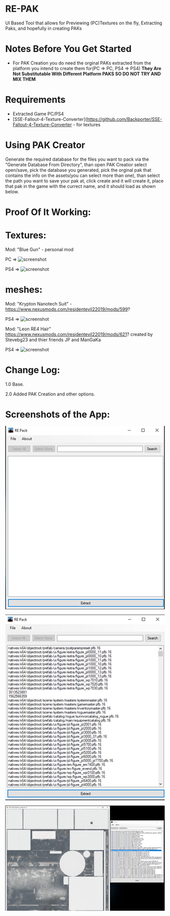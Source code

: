 # RE-PAK
UI Based Tool that allows for Previewing (PC)Textures on the fly, Extracting Paks, and hopefully in creating PAKs

# Notes Before You Get Started
* For PAK Creation you do need the orginal PAKs extracted from the platform you intend to create them for(PC => PC, PS4 => PS4) **They Are Not Substitutable With Different Platform PAKS SO DO NOT TRY AND MIX THEM**

# Requirements
* Extracted Game PC/PS4
* [SSE-Fallout-4-Texture-Converter](https://github.com/Backporter/SSE-Fallout-4-Texture-Converter - for textures

# Using PAK Creator
Generate the required database for the files you want to pack via the "Generate Database From Directory", than open PAK Creatior select open/save, pick the database you generated, pick the orginal pak that contains the info on the assets(you can select more than one), than select the path you want to save your pak at, click create and it will create it, place that pak in the game with the currect name, and it should load as shown below.

# Proof Of It Working:

# Textures:
Mod: "Blue Gun" - personal mod

PC => ![screenshot](https://cdn.discordapp.com/attachments/710333682749276283/820634374717833226/re2_2021_03_14_06_27_53_327.jpg)

PS4 => ![screenshot](https://cdn.discordapp.com/attachments/710333682749276283/820689648866033675/RESIDENT_EVIL_2_20210314132228.jpg)

# meshes:
Mod: "Krypton Nanotech Suit" - https://www.nexusmods.com/residentevil22019/mods/599?

PS4 => ![screenshot](https://cdn.discordapp.com/attachments/710333682749276283/821302928899571712/RESIDENT_EVIL_2_20210316060005.jpg)

Mod: "Leon RE4 Hair" https://www.nexusmods.com/residentevil22019/mods/621? created by Stevebg23 and thier friends JP and ManGaKa 

PS4 => ![screenshot](https://cdn.discordapp.com/attachments/710333682749276283/820911804284534834/RESIDENT_EVIL_2_20210315040515.jpg)

# Change Log:

1.0 Base.

2.0 Added PAK Creation and other options.

# Screenshots of the App:

![screenshot](0.png)

![screenshot](1.png)

![screenshot](2.png)
